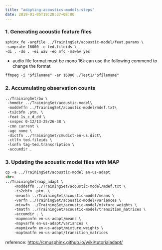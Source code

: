 ```yaml
---
title: "adapting-acoustics-models-steps"
date: 2019-01-05T19:28:37+08:00
---
```



### 1. Generating acoustic feature files

 ```md
sphinx_fe -argfile ../TrainingSet/acoustic-model/feat.params \
-samprate 16000 -c ted.fileids \
-di . -do . -ei wav -eo mfc -mswav yes 
```

- audio file format must be mono 16k
can use the following commend to change the format


```md
ffmpeg -i "$filename" -ar 16000 ./Test1/"$filename"
```


### 2. Accumulating observation counts
```md
../TrainingSet/bw \
 -hmmdir ../TrainingSet/acoustic-model\
 -moddeffn ../TrainingSet/acoustic-model/mdef.txt\
 -ts2cbfn .ptm. \
 -feat 1s_c_d_dd \
 -svspec 0-12/13-25/26-38 \
 -cmn current \
 -agc none \
 -dictfn ../TrainingSet/cmudict-en-us.dict\
 -ctlfn ted.fileids \
 -lsnfn tag-ted.transcription \
 -accumdir .
```
 
### 3. Updating the acoustic model files with MAP
```md
cp -a ../TrainingSet/acoustic-model en-us-adapt 
<br>
../TrainingSet/map_adapt \
    -moddeffn ../TrainingSet/acoustic-model/mdef.txt \
    -ts2cbfn .ptm. \
    -meanfn ../TrainingSet/acoustic-model/means \
    -varfn ../TrainingSet/acoustic-model/variances \
    -mixwfn ../TrainingSet/acoustic-model/mixture_weights \
    -tmatfn ../TrainingSet/acoustic-model/transition_matrices \
    -accumdir . \
    -mapmeanfn en-us-adapt/means \
    -mapvarfn en-us-adapt/variances \
    -mapmixwfn en-us-adapt/mixture_weights \
    -maptmatfn en-us-adapt/transition_matrices
```

reference: https://cmusphinx.github.io/wiki/tutorialadapt/